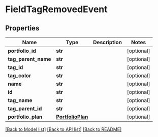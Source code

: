 # FieldTagRemovedEvent

## Properties
Name | Type | Description | Notes
------------ | ------------- | ------------- | -------------
**portfolio_id** | **str** |  | [optional] 
**tag_parent_name** | **str** |  | [optional] 
**tag_id** | **str** |  | [optional] 
**tag_color** | **str** |  | [optional] 
**name** | **str** |  | [optional] 
**id** | **str** |  | [optional] 
**tag_name** | **str** |  | [optional] 
**tag_parent_id** | **str** |  | [optional] 
**portfolio_plan** | [**PortfolioPlan**](PortfolioPlan.md) |  | [optional] 

[[Back to Model list]](../README.md#documentation-for-models) [[Back to API list]](../README.md#documentation-for-api-endpoints) [[Back to README]](../README.md)


